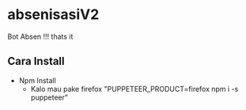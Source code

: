 # absenisasiV2

Bot Absen !!! thats it

## Cara Install

- Npm Install
  - Kalo mau pake firefox "PUPPETEER_PRODUCT=firefox npm i -s puppeteer"

